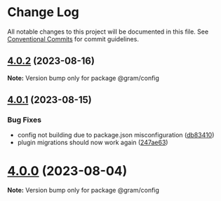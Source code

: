# Change Log

All notable changes to this project will be documented in this file.
See [Conventional Commits](https://conventionalcommits.org) for commit guidelines.

## [4.0.2](https://github.com/klarna/gram/compare/v4.0.1...v4.0.2) (2023-08-16)

**Note:** Version bump only for package @gram/config





## [4.0.1](https://github.com/klarna/gram/compare/v4.0.0...v4.0.1) (2023-08-15)


### Bug Fixes

* config not building due to package.json misconfiguration ([db83410](https://github.com/klarna/gram/commit/db83410ecfc2b7290a942edb532483082295de5d))
* plugin migrations should now work again ([247ae63](https://github.com/klarna/gram/commit/247ae6304bdf997cc6f79ee4621934804679e987))





# [4.0.0](https://github.com/klarna/gram/compare/v3.1.2...v4.0.0) (2023-08-04)

**Note:** Version bump only for package @gram/config
